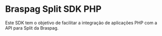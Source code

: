 # Braspag Split SDK PHP

Este SDK tem o objetivo de facilitar a integração de aplicações PHP com a API para Split da Braspag.
